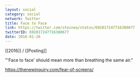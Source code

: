 ```yaml
---
layout: social
category: social
network: Twitter
title: Face to Face
link: https://twitter.com/steinea/status/692017247716380677
twitterID: 692017247716380677
date: 2016-01-26
---
```


[[2016]] / [[Posting]]

"'Face to face' should mean more than breathing the same air."

<https://thenewinquiry.com/fear-of-screens/>
